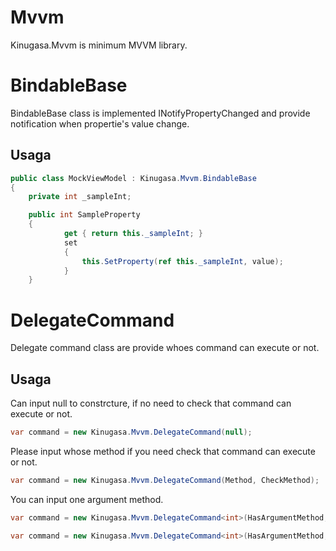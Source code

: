 # Mvvm

Kinugasa.Mvvm is minimum MVVM library.

# BindableBase

BindableBase class is implemented INotifyPropertyChanged and provide notification when propertie's value change.

## Usaga

```cs
public class MockViewModel : Kinugasa.Mvvm.BindableBase
{
    private int _sampleInt;

    public int SampleProperty
    {
            get { return this._sampleInt; }
            set
            {
                this.SetProperty(ref this._sampleInt, value);
            }
    }
```

# DelegateCommand

Delegate command class are provide whoes command can execute or not.

## Usaga

Can input null to constrcture, if no need to check that command can execute or not.
```cs
var command = new Kinugasa.Mvvm.DelegateCommand(null);
```

Please input whose method if you need check that command can execute or not.
```cs
var command = new Kinugasa.Mvvm.DelegateCommand(Method, CheckMethod);
```

You can input one argument method.
```cs
var command = new Kinugasa.Mvvm.DelegateCommand<int>(HasArgumentMethod, null);
```
```cs
var command = new Kinugasa.Mvvm.DelegateCommand<int>(HasArgumentMethod, CheckMethod);
```